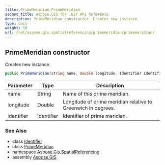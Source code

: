 ```yaml
---
title: PrimeMeridian.PrimeMeridian
second_title: Aspose.GIS for .NET API Reference
description: PrimeMeridian constructor. Creates new instance.
type: docs
weight: 10
url: /net/aspose.gis.spatialreferencing/primemeridian/primemeridian/
---
```

## PrimeMeridian constructor

Creates new instance.

```csharp
public PrimeMeridian(string name, double longitude, Identifier identifier = null)
```

| Parameter | Type | Description |
| --- | --- | --- |
| name | String | Name of this prime meridian. |
| longitude | Double | Longitude of prime meridian relative to Greenwich in degrees. |
| identifier | Identifier | Identifier of prime meridian. |

### See Also

* class [Identifier](../../identifier/)
* class [PrimeMeridian](../)
* namespace [Aspose.Gis.SpatialReferencing](../../primemeridian/)
* assembly [Aspose.GIS](../../../)



